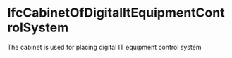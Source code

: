 IfcCabinetOfDigitalItEquipmentControlSystem
===========================================
The cabinet is used for placing digital IT equipment control system


